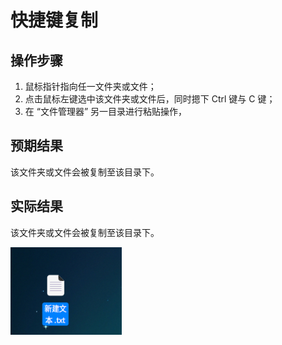 # 快捷键复制

## 操作步骤

1. 鼠标指针指向任一文件夹或文件；
2. 点击鼠标左键选中该文件夹或文件后，同时摁下 Ctrl 键与 C 键；
3. 在 “文件管理器” 另一目录进行粘贴操作，

## 预期结果

该文件夹或文件会被复制至该目录下。

## 实际结果

该文件夹或文件会被复制至该目录下。

![快捷键复制.png](../img/快捷键复制.png)
